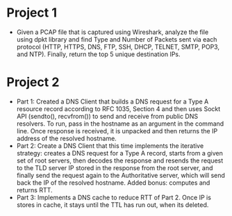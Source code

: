 # Project 1
- Given a PCAP file that is captured using Wireshark, analyze the file using dpkt library and find Type and Number of Packets sent via each protocol (HTTP, HTTPS,
DNS, FTP, SSH, DHCP, TELNET, SMTP, POP3,  and NTP). Finally, return the top 5 unique destination IPs.  

# Project 2
 - Part 1: Created a DNS Client that builds a DNS request for a Type A resource record according to RFC 1035, Section 4 and then uses Sockt API (sendto(), recvfrom()) to send and receive from public DNS resolvers. To run, pass in the hostname as an argument in the command line. Once response is received, it is unpacked and then returns the IP address of the resolved hostname. 
 - Part 2: Create a DNS Client that this time implements the iterative strategy: creates a DNS request for a Type A record, starts from a given set of root servers, then decodes the response and resends the request to the TLD server IP stored in the response from the root server, and finally send the request again to the Authoritative server, which will send back the IP of the resolved hostname. Added bonus: computes and returns RTT. 
 - Part 3: Implements a DNS cache to reduce RTT of Part 2. Once IP is stores in cache, it stays until the TTL has run out, when its deleted. 
